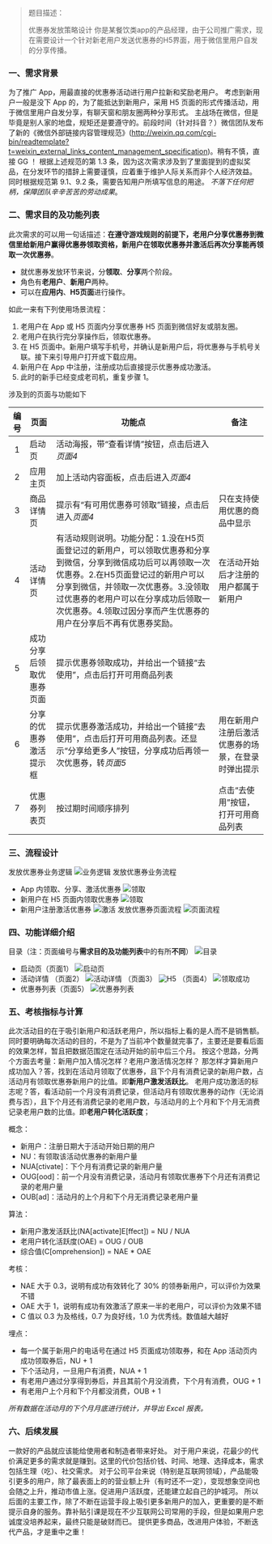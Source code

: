 > 题目描述：
>
> 优惠券发放策略设计
> 你是某餐饮类app的产品经理，由于公司推广需求，现在需要设计一个针对新老用户发送优惠券的H5界面，用于微信里用户自发的分享传播。

### 一、需求背景
为了推广 App，用最直接的优惠券活动进行用户拉新和奖励老用户。
考虑到新用户一般是没下 App 的，为了能抵达到新用户，采用 H5 页面的形式传播活动，用于微信里用户自发分享，有聊天窗和朋友圈两种分享形式。
主战场在微信，但是毕竟是别人家的地盘，规矩还是要遵守的。前段时间（针对抖音？）微信团队发布了新的《微信外部链接内容管理规范》(http://weixin.qq.com/cgi-bin/readtemplate?t=weixin_external_links_content_management_specification)。稍有不慎，直接 GG ！
根据上述规范的第 1.3 条，因为这次需求涉及到了里面提到的虚拟奖品，在分发环节的措辞上需要谨慎，应着重于维护人际关系而非个人经济效益。
同时根据规范第 9.1、9.2 条，需要告知用户所填写信息的用途。
*不落下任何把柄，保障团队辛辛苦苦的劳动成果*。
### 二、需求目的及功能列表
此次需求的可以用一句话描述：**在遵守游戏规则的前提下，老用户分享优惠券到微信里给新用户赢得优惠券领取资格，新用户在领取优惠券并激活后再次分享能再领取一次优惠券**。

* 就优惠券发放环节来说，分**领取**、**分享**两个阶段。
* 角色有**老用户**、**新用户**两种。
* 可以在**应用内**、**H5页面**进行操作。

如此一来有下列使用场景流程：

1. 老用户在 App 或 H5 页面内分享优惠券 H5 页面到微信好友或朋友圈。
2. 老用户在执行完分享操作后，领取优惠券。
3. 在 H5 页面中。新用户填写手机号，并确认是新用户后，将优惠券与手机号关联。接下来引导用户打开或下载应用。
4. 新用户在 App 中注册，注册成功后直接提示优惠券成功激活。
5. 此时的新手已经变成老司机，重复步骤 1。

涉及到的页面与功能如下

|编号|页面|功能点|备注|
|:-:|-|-|-|
|1|启动页|活动海报，带“查看详情”按钮，点击后进入*页面4*||
|2|应用主页|加上活动内容面板，点击后进入*页面4*||
|3|商品详情页|提示有“有可用优惠券可领取”链接，点击后进入*页面4*|只在支持使用优惠的商品中显示|
|4|活动详情页|有活动规则说明。功能分配：1.没在H5页面登记过的新用户，可以领取优惠券和分享到微信，分享到微信成功后可以再领取一次优惠券。2.在H5页面登记过的新用户可以分享到微信，并领取一次优惠券。3.没领取过优惠券的老用户可以在分享成功后领取一次优惠券。4.领取过因分享而产生优惠券的用户在分享后不再有优惠券奖励。|在活动开始后才注册的用户都属于新用户|
|5|成功分享后领取优惠券页面|提示优惠券领取成功，并给出一个链接“去使用”，点击后打开可用商品列表||
|6|分享的优惠券激活提示框|提示优惠券激活成功，并给出一个链接“去使用”，点击后打开可用商品列表。还显示“分享给更多人”按钮，分享成功后再领一次优惠券，转*页面5*|用在新用户注册后激活优惠券的场景，在登录时弹出提示|
|7|优惠券列表页|按过期时间顺序排列|点击“去使用”按钮，打开可用商品列表|

### 三、流程设计
发放优惠券业务逻辑
![业务逻辑](img/coupon_distribution_logic.png)
发放优惠券业务流程
* App 内领取、分享、激活优惠券
![领取](img/coupon_distribution_app.png)
* 新用户在 H5 页面内领取优惠券
![领取](img/coupon_distribution_h5.png)
* 新用户注册激活优惠券
![激活](img/coupon_distribution_activate.png)
发放优惠券页面流程
![页面流程](img/coupon_distribution_page.png)
### 四、功能详细介绍
目录（注：页面编号与**需求目的及功能列表**中的有所**不同**）
![目录](img/coupon_distribution_page_menu.png)
* 启动页（页面1）
![启动页](img/coupon_distribution_page_main.png)
* 活动详情
（页面2）
![活动详情](img/coupon_distribution_page_detail.png)
（页面3）
![H5](img/coupon_distribution_page_post.png)
（页面4）
![领取成功](img/coupon_distribution_page_declare.png)
* 优惠券列表（页面5）
![优惠券列表](img/coupon_distribution_page_list.png)
### 五、考核指标与计算
此次活动目的在于吸引新用户和活跃老用户，所以指标上看的是人而不是销售额。同时要明确每次活动的目的，不是为了当前冲个数量就完事了，主要还是要看后面的效果怎样，暂且把数据范围定在活动开始的前中后三个月。
按这个思路，分两个方面去考量：新用户加入情况怎样？老用户激活情况怎样？
那怎样才算新用户成功加入？答，找到在活动月领取了优惠券，且下个月有消费记录的新用户数，占活动月有领取优惠券新用户的比值。即**新用户激发活跃比**。
老用户成功激活的标志呢？答，看活动前一个月没有消费记录，但活动月有领取优惠券的动作（无论消费与否），且下个月还有消费记录的老用户数，与活动月的上个月和下个月无消费记录老用户数的比值。即**老用户转化活跃度**；

概念：
* 新用户：注册日期大于活动开始日期的用户
* NU：有领取该活动优惠券的新用户量
* NUA[ctivate]：下个月有消费记录的新用户量
* OUG[ood]：前一个月没有消费记录，活动月有领取优惠券下个月还有消费记录的老用户量
* OUB[ad]：活动月的上个月和下个月无消费记录老用户量

算法：
* 新用户激发活跃比(NA[activate]E[ffect]) = NU / NUA
* 老用户转化活跃度(OAE) = OUG / OUB
* 综合值(C[omprehension]) = NAE * OAE

考核：
* NAE 大于 0.3，说明有成功有效转化了 30% 的领券新用户，可以评价为效果不错
* OAE 大于 1，说明有成功有效激活了原来一半的老用户，可以评价为效果不错
* C 值以 0.3 为及格线，0.7 为良好线，1.0 为优秀线。数值越大越好

埋点：
* 每一个属于新用户的电话号在通过 H5 页面成功领取券，和在 App 活动页内成功领取券后，NU + 1
* 下个活动月，一旦用户有消费，NUA + 1
* 有老用户通过分享得到券后，并且其前个月没消费，下个月有消费，OUG + 1
* 有老用户上个月和下个月都没消费，OUB + 1

*所有数据在活动月的下个月月底进行统计，并导出 Excel 报表。*

### 六、后续发展
一款好的产品就应该能给使用者和制造者带来好处。
对于用户来说，花最少的代价满足更多的需求就是赚到。这里的代价包括价钱、时间、地理、选择成本，需求包括生理（吃）、社交需求。
对于公司平台来说（特别是互联网领域），产品能吸引更多的用户，除了最表面上的的营业额上升（有时还不一定），变现想象空间也会随之上升，推动市值上涨。促进用户活跃度，还能建立起自己的护城河。
所以后面的主要工作，除了不断在运营手段上吸引更多新用户的加入，更重要的是不断提示自身的服务。靠补贴引课是现在不少互联网公司常用的手段，但是如果用户忠诚度没培养起来，最终只能是破财而已。
提供更多商品，改进用户体验，不断迭代产品，才是重中之重！